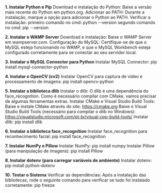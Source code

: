 **1. Instalar Python e Pip**
  Download e instalação do Python: Baixe a versão mais recente do Python em python.org.
  Adicionar ao PATH: Durante a instalação, marque a opção para adicionar o Python ao PATH.
  Verificar a instalação:
    primeiro comando no cmd:  python --version
    segundo comando no cmd:  pip --version
                          
**2. Instalar o WAMP Server**
  Download e instalação: Baixe o WAMP Server em wampserver.com.
  Configuração do MySQL: Certifique-se de que o MySQL esteja funcionando no WAMP, e que o MySQL Workbench esteja configurado corretamente para se conectar ao seu servidor local.

**3. Instalar o MySQL Connector para Python**
  Instalar MySQL Connector:  pip install mysql-connector-python
    
**4. Instalar o OpenCV (cv2)**
  Instalar OpenCV para captura de vídeo e processamento de imagens:  pip install opencv-python

**5. Instalar a biblioteca dlib**
  Instalar o dlib: O dlib é uma dependência do face_recognition. Como é necessário compilar com CMake, vamos precisar de algumas ferramentas extras.
  Instalar CMake e Visual Studio Build Tools:
  Baixe e instale CMake através do site:  https://cmake.org
  Baixe o Visual Studio Build Tools (necessário para compilar o dlib no Windows):  https://visualstudio.microsoft.com/pt-br/visual-cpp-build-tools/
  Instalar dlib: pip install dlib

**6. Instalar a biblioteca face_recognition**
  Instalar face_recognition para reconhecimento facial:  pip install face_recognition

**7. Instalar NumPy e Pillow**
  Instalar NumPy:  pip install numpy
  Instalar Pillow (para manipulação de imagens):  pip install Pillow

**8. Instalar dotenv (para carregar variáveis de ambiente)**
  Instalar dotenv:  pip install python-dotenv

**10. Testar o Sistema**
  Verificar as dependências: Após a instalação das bibliotecas, rode o seguinte comando para verificar se tudo foi instalado corretamente:  pip freeze
